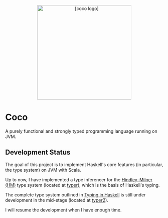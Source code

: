 <div align=center>
<img src="https://raw.githubusercontent.com/pzque/carbon/master/doc/coco-logo-v3.png?token=GHSAT0AAAAAABSTI2RA7RM6OOC6WNI3KZZ4YSNCKRQ" width="300" alt="[coco logo]"/>
</div>

# Coco
A purely functional and strongly typed programming language running on JVM.

## Development Status

The goal of this project is to implement Haskell's core features (in particular, the type system)  on JVM with Scala.

Up to now, I have implemented a type inferencer for the [Hindley–Milner (HM)](https://en.m.wikipedia.org/wiki/Hindley%E2%80%93Milner_type_system) type system (located at [typer](https://github.com/pzque/carbon/tree/master/src/main/scala/com/pzque/coco/typer)), which is the basis of Haskell's typing.

The complete type system outlined in [Typing in Haskell](https://web.cecs.pdx.edu/~mpj/thih/thih.pdf) is still under development in the mid-stage (located at [typer2](https://github.com/pzque/carbon/tree/master/src/main/scala/com/pzque/coco/typer2)).

I will resume the development when I have enough time.

